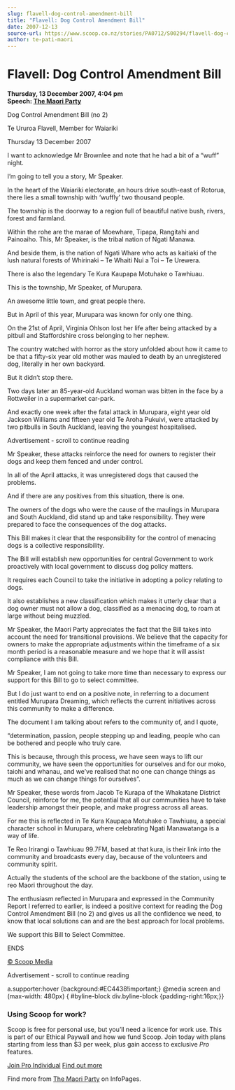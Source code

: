 ```yaml
---
slug: flavell-dog-control-amendment-bill
title: "Flavell: Dog Control Amendment Bill"
date: 2007-12-13
source-url: https://www.scoop.co.nz/stories/PA0712/S00294/flavell-dog-control-amendment-bill.htm
author: te-pati-maori
---
```

Flavell: Dog Control Amendment Bill
===================================

**Thursday, 13 December 2007, 4:04 pm**  
**Speech: [The Maori Party](https://info.scoop.co.nz/The_Maori_Party)**

Dog Control Amendment Bill (no 2)

Te Ururoa Flavell, Member for Waiariki

Thursday 13 December 2007

I want to acknowledge Mr Brownlee and note that he had a bit of a “wuff” night.

I’m going to tell you a story, Mr Speaker.

In the heart of the Waiariki electorate, an hours drive south-east of Rotorua, there lies a small township with ‘wuffly’ two thousand people.

The township is the doorway to a region full of beautiful native bush, rivers, forest and farmland.

Within the rohe are the marae of Moewhare, Tipapa, Rangitahi and Painoaiho. This, Mr Speaker, is the tribal nation of Ngati Manawa.

And beside them, is the nation of Ngati Whare who acts as kaitiaki of the lush natural forests of Whirinaki – Te Whaiti Nui a Toi – Te Urewera.

There is also the legendary Te Kura Kaupapa Motuhake o Tawhiuau.

This is the township, Mr Speaker, of Murupara.

An awesome little town, and great people there.

But in April of this year, Murupara was known for only one thing.

On the 21st of April, Virginia Ohlson lost her life after being attacked by a pitbull and Staffordshire cross belonging to her nephew.

The country watched with horror as the story unfolded about how it came to be that a fifty-six year old mother was mauled to death by an unregistered dog, literally in her own backyard.

But it didn’t stop there.

Two days later an 85-year-old Auckland woman was bitten in the face by a Rottweiler in a supermarket car-park.

And exactly one week after the fatal attack in Murupara, eight year old Jackson Williams and fifteen year old Te Aroha Pukuivi, were attacked by two pitbulls in South Auckland, leaving the youngest hospitalised.

Advertisement - scroll to continue reading





Mr Speaker, these attacks reinforce the need for owners to register their dogs and keep them fenced and under control.

In all of the April attacks, it was unregistered dogs that caused the problems.

And if there are any positives from this situation, there is one.

The owners of the dogs who were the cause of the maulings in Murupara and South Auckland, did stand up and take responsibility. They were prepared to face the consequences of the dog attacks.

This Bill makes it clear that the responsibility for the control of menacing dogs is a collective responsibility.

The Bill will establish new opportunities for central Government to work proactively with local government to discuss dog policy matters.

It requires each Council to take the initiative in adopting a policy relating to dogs.

It also establishes a new classification which makes it utterly clear that a dog owner must not allow a dog, classified as a menacing dog, to roam at large without being muzzled.

Mr Speaker, the Maori Party appreciates the fact that the Bill takes into account the need for transitional provisions. We believe that the capacity for owners to make the appropriate adjustments within the timeframe of a six month period is a reasonable measure and we hope that it will assist compliance with this Bill.

Mr Speaker, I am not going to take more time than necessary to express our support for this Bill to go to select committee.

But I do just want to end on a positive note, in referring to a document entitled Murupara Dreaming, which reflects the current initiatives across this community to make a difference.

The document I am talking about refers to the community of, and I quote,

“determination, passion, people stepping up and leading, people who can be bothered and people who truly care.

This is because, through this process, we have seen ways to lift our community, we have seen the opportunities for ourselves and for our moko, taiohi and whanau, and we’ve realised that no one can change things as much as we can change things for ourselves”.

Mr Speaker, these words from Jacob Te Kurapa of the Whakatane District Council, reinforce for me, the potential that all our communities have to take leadership amongst their people, and make progress across all areas.

For me this is reflected in Te Kura Kaupapa Motuhake o Tawhiuau, a special character school in Murupara, where celebrating Ngati Manawatanga is a way of life.

Te Reo Irirangi o Tawhiuau 99.7FM, based at that kura, is their link into the community and broadcasts every day, because of the volunteers and community spirit.

Actually the students of the school are the backbone of the station, using te reo Maori throughout the day.

The enthusiasm reflected in Murupara and expressed in the Community Report I referred to earlier, is indeed a positive context for reading the Dog Control Amendment Bill (no 2) and gives us all the confidence we need, to know that local solutions can and are the best approach for local problems.

We support this Bill to Select Committee.

  
ENDS

[© Scoop Media](http://www.scoop.co.nz/about/terms.html)  

Advertisement - scroll to continue reading



a.supporter:hover {background:#EC4438!important;} @media screen and (max-width: 480px) { #byline-block div.byline-block {padding-right:16px;}}

### Using Scoop for work?

Scoop is free for personal use, but you’ll need a licence for work use. This is part of our Ethical Paywall and how we fund Scoop. Join today with plans starting from less than $3 per week, plus gain access to exclusive _Pro_ features.  
  
[Join Pro Individual](https://pro.scoop.co.nz/Individual/?from=ProIn24) [Find out more](https://pro.scoop.co.nz/using-scoop-for-work/?from=ProIn24)

Find more from [The Maori Party](https://info.scoop.co.nz/The_Maori_Party) on InfoPages.